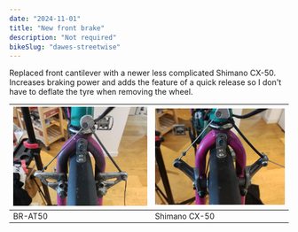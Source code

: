 ```yaml
---
date: "2024-11-01"
title: "New front brake"
description: "Not required"
bikeSlug: "dawes-streetwise"
---
```

Replaced front cantilever with a newer less complicated Shimano CX-50. Increases braking power and adds the feature of a quick release so I don't have to deflate the tyre when removing the wheel.


| ![Shimano BR-AT50](images/shimano-cantiliver.jpg) | ![Shimano CX-50](images/CX-50.jpg) |
|-------------------------------------------|-------------------------------------------|
| BR-AT50                           | Shimano CX-50                           |
